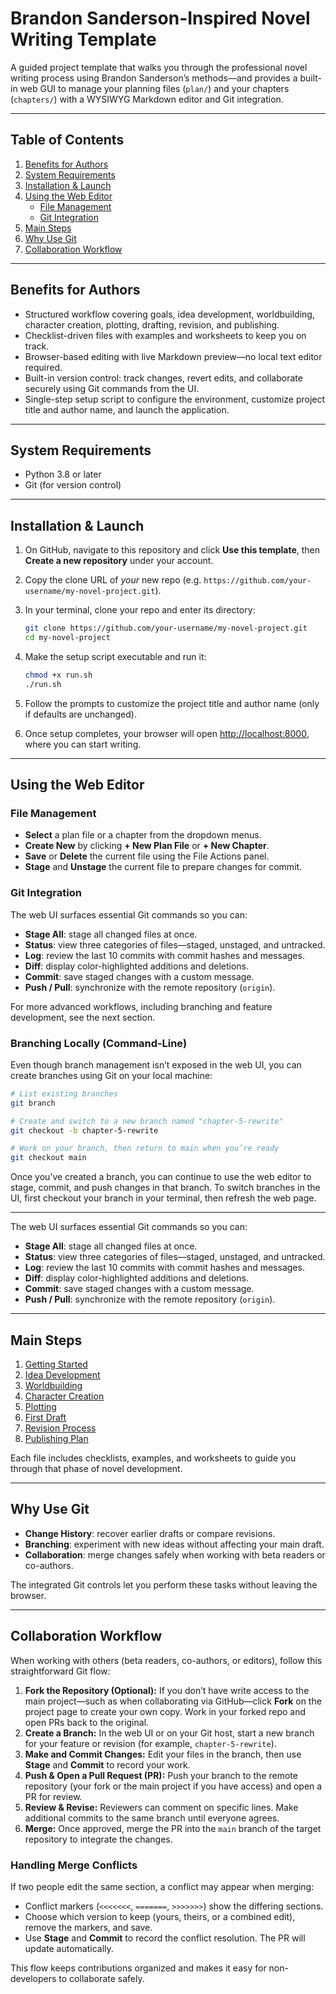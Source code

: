 # Brandon Sanderson-Inspired Novel Writing Template

A guided project template that walks you through the professional novel writing process using Brandon Sanderson’s methods—and provides a built-in web GUI to manage your planning files (`plan/`) and your chapters (`chapters/`) with a WYSIWYG Markdown editor and Git integration.

---

## Table of Contents

1. [Benefits for Authors](#benefits-for-authors)
2. [System Requirements](#system-requirements)
3. [Installation & Launch](#installation--launch)
4. [Using the Web Editor](#using-the-web-editor)
   * [File Management](#file-management)
   * [Git Integration](#git-integration)
5. [Main Steps](#main-steps)
6. [Why Use Git](#why-use-git)
7. [Collaboration Workflow](#collaboration-workflow)

---

## Benefits for Authors

* Structured workflow covering goals, idea development, worldbuilding, character creation, plotting, drafting, revision, and publishing.
* Checklist-driven files with examples and worksheets to keep you on track.
* Browser-based editing with live Markdown preview—no local text editor required.
* Built-in version control: track changes, revert edits, and collaborate securely using Git commands from the UI.
* Single-step setup script to configure the environment, customize project title and author name, and launch the application.

---

## System Requirements

* Python 3.8 or later
* Git (for version control)

---

## Installation & Launch

1. On GitHub, navigate to this repository and click **Use this template**, then **Create a new repository** under your account.
2. Copy the clone URL of *your* new repo (e.g. `https://github.com/your-username/my-novel-project.git`).
3. In your terminal, clone your repo and enter its directory:

   ```bash
   git clone https://github.com/your-username/my-novel-project.git
   cd my-novel-project
   ```
4. Make the setup script executable and run it:

   ```bash
   chmod +x run.sh
   ./run.sh
   ```
5. Follow the prompts to customize the project title and author name (only if defaults are unchanged).
6. Once setup completes, your browser will open [http://localhost:8000](http://localhost:8000), where you can start writing.

---

## Using the Web Editor

### File Management

* **Select** a plan file or a chapter from the dropdown menus.
* **Create New** by clicking **+ New Plan File** or **+ New Chapter**.
* **Save** or **Delete** the current file using the File Actions panel.
* **Stage** and **Unstage** the current file to prepare changes for commit.

### Git Integration

The web UI surfaces essential Git commands so you can:

* **Stage All**: stage all changed files at once.
* **Status**: view three categories of files—staged, unstaged, and untracked.
* **Log**: review the last 10 commits with commit hashes and messages.
* **Diff**: display color-highlighted additions and deletions.
* **Commit**: save staged changes with a custom message.
* **Push / Pull**: synchronize with the remote repository (`origin`).

For more advanced workflows, including branching and feature development, see the next section.

### Branching Locally (Command‑Line)

Even though branch management isn’t exposed in the web UI, you can create branches using Git on your local machine:

```bash
# List existing branches
git branch

# Create and switch to a new branch named "chapter-5-rewrite"
git checkout -b chapter-5-rewrite

# Work on your branch, then return to main when you’re ready
git checkout main
```

Once you’ve created a branch, you can continue to use the web editor to stage, commit, and push changes in that branch. To switch branches in the UI, first checkout your branch in your terminal, then refresh the web page.

---

The web UI surfaces essential Git commands so you can:

* **Stage All**: stage all changed files at once.
* **Status**: view three categories of files—staged, unstaged, and untracked.
* **Log**: review the last 10 commits with commit hashes and messages.
* **Diff**: display color-highlighted additions and deletions.
* **Commit**: save staged changes with a custom message.
* **Push / Pull**: synchronize with the remote repository (`origin`).

---

## Main Steps

1. [Getting Started](plan/00-Getting-Started.md)
2. [Idea Development](plan/01-Idea-Development.md)
3. [Worldbuilding](plan/02-Worldbuilding.md)
4. [Character Creation](plan/03-Characters.md)
5. [Plotting](plan/04-Plotting.md)
6. [First Draft](plan/05-First-Draft.md)
7. [Revision Process](plan/06-Revisions.md)
8. [Publishing Plan](plan/07-Publishing-Plan.md)

Each file includes checklists, examples, and worksheets to guide you through that phase of novel development.

---

## Why Use Git

* **Change History**: recover earlier drafts or compare revisions.
* **Branching**: experiment with new ideas without affecting your main draft.
* **Collaboration**: merge changes safely when working with beta readers or co-authors.

The integrated Git controls let you perform these tasks without leaving the browser.

---

## Collaboration Workflow

When working with others (beta readers, co-authors, or editors), follow this straightforward Git flow:

1. **Fork the Repository (Optional):** If you don’t have write access to the main project—such as when collaborating via GitHub—click **Fork** on the project page to create your own copy. Work in your forked repo and open PRs back to the original.
2. **Create a Branch:** In the web UI or on your Git host, start a new branch for your feature or revision (for example, `chapter-5-rewrite`).
3. **Make and Commit Changes:** Edit your files in the branch, then use **Stage** and **Commit** to record your work.
4. **Push & Open a Pull Request (PR):** Push your branch to the remote repository (your fork or the main project if you have access) and open a PR for review.
5. **Review & Revise:** Reviewers can comment on specific lines. Make additional commits to the same branch until everyone agrees.
6. **Merge:** Once approved, merge the PR into the `main` branch of the target repository to integrate the changes.

### Handling Merge Conflicts

If two people edit the same section, a conflict may appear when merging:

* Conflict markers (`<<<<<<<`, `=======`, `>>>>>>>`) show the differing sections.
* Choose which version to keep (yours, theirs, or a combined edit), remove the markers, and save.
* Use **Stage** and **Commit** to record the conflict resolution. The PR will update automatically.

This flow keeps contributions organized and makes it easy for non-developers to collaborate safely.

